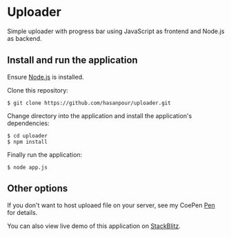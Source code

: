 # Uploader
Simple uploader with progress bar using JavaScript as frontend and Node.js as backend.

## Install and run the application
Ensure [Node.js](http://nodejs.org/) is installed.

Clone this repository:
```
$ git clone https://github.com/hasanpour/uploader.git
```

Change directory into the application and install the application's dependencies:
```
$ cd uploader
$ npm install
```
Finally run the application:
```
$ node app.js
```

## Other options
If you don't want to host uploaed file on your server, see my CoePen [Pen](https://codepen.io/hasanpour/details/podzxZy) for details.

You can also view live demo of this application on [StackBlitz](https://stackblitz.com/edit/node-uploader).